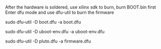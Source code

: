 After the hardware is soldered, use xilinx sdk to burn, burn BOOT.bin first Enter dfu mode and use dfu-util to burn the firmware

sudo dfu-util -D boot.dfu -a boot.dfu

sudo dfu-util -D uboot-env.dfu -a uboot-env.dfu

sudo dfu-util -D pluto.dfu -a firmware.dfu
